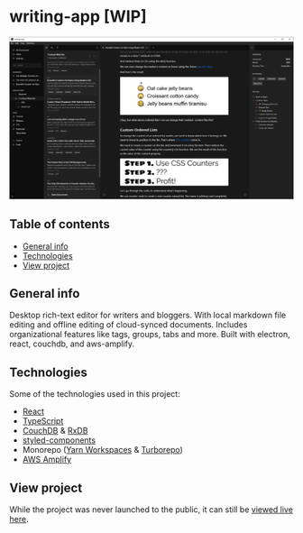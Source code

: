 # writing-app [WIP]

![Project Screenshot](./screenshot.png)

## Table of contents
* [General info](#general-info)
* [Technologies](#technologies)
* [View project](#view-project)

## General info

Desktop rich-text editor for writers and bloggers. With local markdown file editing and offline editing of cloud-synced documents. Includes organizational features like tags, groups, tabs and more. Built with electron, react, couchdb, and aws-amplify.

## Technologies

Some of the technologies used in this project:
- [React](https://reactjs.org)
- [TypeScript](https://www.typescriptlang.org)
- [CouchDB](https://couchdb.apache.org) & [RxDB](https://rxdb.info)
- [styled-components](https://styled-components.com)
- Monorepo ([Yarn Workspaces](https://classic.yarnpkg.com/lang/en/docs/workspaces/) & [Turborepo](https://turborepo.org))
- [AWS Amplify](https://docs.amplify.aws)

## View project

While the project was never launched to the public, it can still be [viewed live here](https://streetwear-app.web.app).

